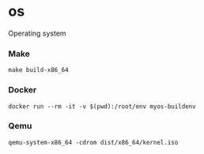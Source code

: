 # os
Operating system

### Make

```
make build-x86_64
```

### Docker

```
docker run --rm -it -v $(pwd):/root/env myos-buildenv
```

### Qemu

```
qemu-system-x86_64 -cdrom dist/x86_64/kernel.iso
```